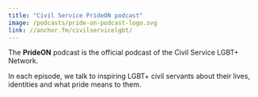 ```yaml
---
title: "Civil Service PrideON podcast"
image: /podcasts/pride-on-podcast-logo.svg
link: //anchor.fm/civilservicelgbt/
---
```


The **PrideON** podcast is the official podcast of the Civil Service LGBT+ Network.

In each episode, we talk to inspiring LGBT+ civil servants about their lives, identities and what pride means to them.